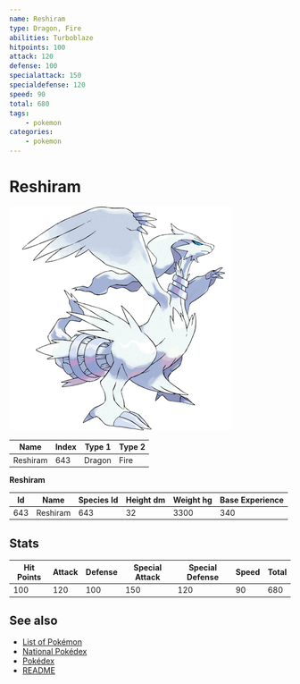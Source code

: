 ```yaml
---
name: Reshiram
type: Dragon, Fire
abilities: Turboblaze
hitpoints: 100
attack: 120
defense: 100
specialattack: 150
specialdefense: 120
speed: 90
total: 680
tags:
    - pokemon
categories:
    - pokemon
---
```


# Reshiram


![Reshiram](images/643.png)

| **Name** | **Index** | **Type 1** | **Type 2** |
|----|----|----|----|
| Reshiram | 643 | Dragon | Fire  |

**Reshiram** 




| **Id** | **Name** | **Species Id** | **Height dm** | **Weight hg** | **Base Experience** |
|--------|----------|----------------|------------|------------|---------------------|
| 643 | Reshiram | 643 | 32 | 3300 | 340 |



## Stats

| **Hit Points** | **Attack** | **Defense** | **Special Attack** | **Special Defense** | **Speed** | **Total** |
|----------------|------------|-------------|--------------------|---------------------|-----------|-----------|
| 100 | 120 | 100 | 150 | 120 | 90 | 680 |

## See also

- [List of Pokémon](../pokemon.md)
- [National Pokédex](../national_pokedex.md)
- [Pokédex](../pokedex.md)
- [README](../README.md)
